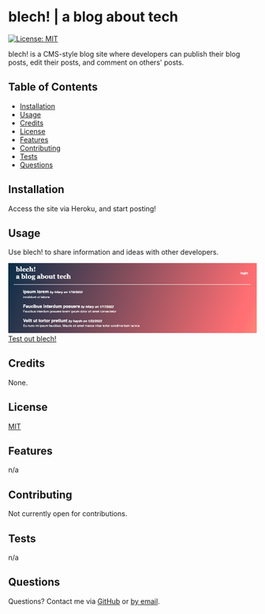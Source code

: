 
  
  # blech! | a blog about tech

  [![License: MIT](https://img.shields.io/badge/License-MIT-yellow.svg)](https://opensource.org/licenses/MIT)

  blech! is a CMS-style blog site where developers can publish their blog posts, edit their posts, and comment on others' posts.

  ## Table of Contents
  * [Installation](#installation)
  * [Usage](#usage)
  * [Credits](#credits)
  * [License](#license)
  * [Features](#features)
  * [Contributing](#contributing)
  * [Tests](#tests)
  * [Questions](#questions)

  ## Installation
  Access the site via Heroku, and start posting!

  ## Usage
  Use blech! to share information and ideas with other developers.
  
  ![blech!](https://github.com/hpurring/blech/blob/main/public/images/blech_screenshot.png)
  [Test out blech!](https://still-citadel-57293.herokuapp.com/)


  ## Credits
  None.

  ## License 
  [MIT](https://choosealicense.com/licenses/mit/)

  ## Features
  n/a

  ## Contributing
  Not currently open for contributions.

  ## Tests
  n/a

  ## Questions
  Questions? Contact me via [GitHub](https://github.com/hpurring) or [by email](mailto:hilarypurrington@gmail.com).

